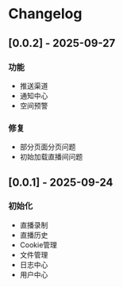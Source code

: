 # Changelog

## [0.0.2] - 2025-09-27
### 功能
- 推送渠道
- 通知中心
- 空间预警
### 修复
- 部分页面分页问题
- 初始加载直播间问题

## [0.0.1] - 2025-09-24
### 初始化
- 直播录制
- 直播历史
- Cookie管理
- 文件管理
- 日志中心
- 用户中心